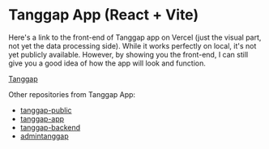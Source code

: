 # Tanggap App (React + Vite)

Here's a link to the front-end of Tanggap app on Vercel (just the visual part, not yet the data processing side). While it works perfectly on local, it's not yet publicly available.  However, by showing you the front-end, I can still give you a good idea of how the app will look and function.

[Tanggap](www.tanggap.site)

Other repositories from Tanggap App:

- [tanggap-public](https://github.com/ndrrmdhn/tanggap-public)
- [tanggap-app](https://github.com/ndrrmdhn/tanggap-app)
- [tanggap-backend](https://github.com/ndrrmdhn/tanggap-app-backend)
- [admintanggap](https://github.com/ndrrmdhn/admintanggap)
